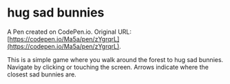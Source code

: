# hug sad bunnies

A Pen created on CodePen.io. Original URL: [https://codepen.io/Ma5a/pen/zYgrqrL](https://codepen.io/Ma5a/pen/zYgrqrL).

This is a simple game where you walk around the forest to hug sad bunnies. Navigate by clicking or touching the screen. Arrows indicate where the closest sad bunnies are.